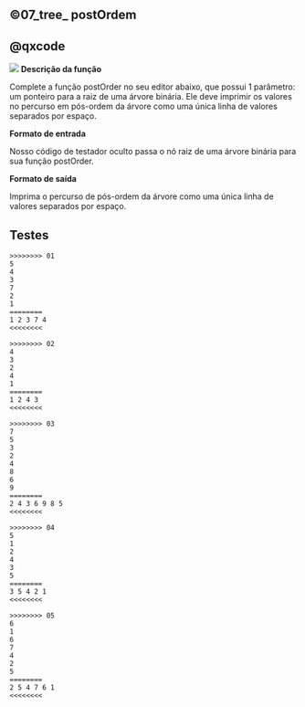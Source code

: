 ## ©07_tree_ postOrdem
## @qxcode

![](__capa.jpg)
**Descrição da função**

Complete a função postOrder no seu editor abaixo, que possui 1 parâmetro: um ponteiro para a raiz de uma árvore binária. Ele deve imprimir os valores no percurso em pós-ordem da árvore como uma única linha de valores separados por espaço.

**Formato de entrada**

Nosso código de testador oculto passa o nó raiz de uma árvore binária para sua função postOrder.

**Formato de saída**

Imprima o percurso de pós-ordem da árvore como uma única linha de valores separados por espaço.

## Testes

```
>>>>>>>> 01
5
4
3
7
2
1
========
1 2 3 7 4 
<<<<<<<<

>>>>>>>> 02
4
3
2
4
1
========
1 2 4 3 
<<<<<<<<

>>>>>>>> 03
7
5
3
2
4
8
6
9
========
2 4 3 6 9 8 5 
<<<<<<<<

>>>>>>>> 04
5
1
2
4
3
5
========
3 5 4 2 1 
<<<<<<<<

>>>>>>>> 05
6
1
6
7
4
2
5
========
2 5 4 7 6 1 
<<<<<<<<
```
